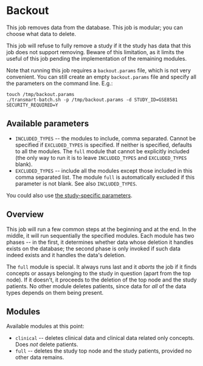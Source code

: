 Backout
==================

This job removes data from the database. This job is modular; you can choose
what data to delete.

This job will refuse to fully remove a study if it the study has data that this
job does not support removing. Beware of this limitation, as it limits the
useful of this job pending the implementation of the remaining modules.

Note that running this job requires a `backout.params` file, which is not very
convenient. You can still create an empty `backout.params` file and specify all
the parameters on the command line. E.g.:

    touch /tmp/backout.params
    ./transmart-batch.sh -p /tmp/backout.params -d STUDY_ID=GSE8581 SECURITY_REQUIRED=Y

Available parameters
--------------------
- `INCLUDED_TYPES` -- the modules to include, comma separated. Cannot be
  specified if `EXCLUDED_TYPES` is specified. If neither is specified, defaults
  to all the modules. The `full` module that cannot be explicitly included (the
  only way to run it is to leave `INCLUDED_TYPES` and `EXCLUDED_TYPES` blank).
- `EXCLUDED_TYPES` -- include all the modules except those included in this
  comma separated list. The module `full` is automatically excluded if this
  parameter is not blank. See also `INCLUDED_TYPES`.

You could also use [the study-specific parameters](study-params.md).


Overview
--------

This job will run a few common steps at the beginning and at the end. In the
middle, it will run sequentially the specified modules. Each module has two
phases -- in the first, it determines whether data whose deletion it handles
exists on the database; the second phase is only invoked if such data indeed
exists and it handles the data's deletion.

The `full` module is special. It always runs last and it *aborts* the job if it
finds concepts or assays belonging to the study in question (apart from the top
node). If it doesn't, it proceeds to the deletion of the top node and the study
patients. No other module deletes patients, since data for _all_ of the data
types depends on them being present.


Modules
-------

Available modules at this point:

  * `clinical` -- deletes clinical data and clinical data related only concepts.
    Does *not* delete patients.
  * `full` -- deletes the study top node and the study patients, provided no
    other data remains.
